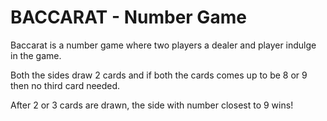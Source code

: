 # BACCARAT - Number Game
Baccarat is a number game where two players a dealer and player indulge in the game.

Both the sides draw 2 cards and if both the cards comes up to be 8 or 9 then no third card needed.

After 2 or 3 cards are drawn, the side with number closest to 9 wins!
